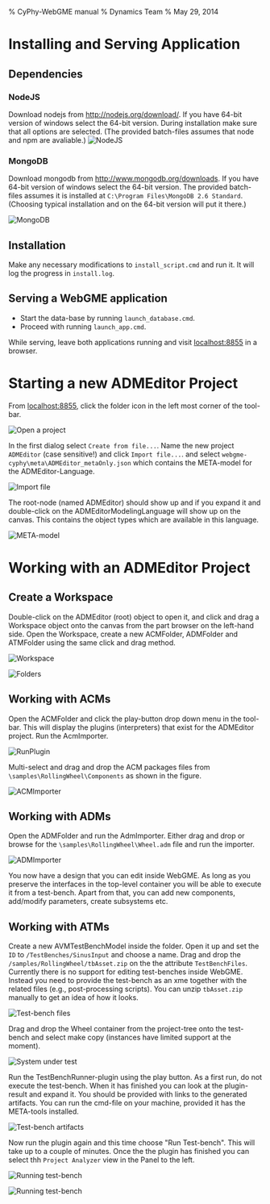 % CyPhy-WebGME manual
% Dynamics Team
% May 29, 2014

# Installing and Serving Application #
## Dependencies ##
### NodeJS ###
Download nodejs from http://nodejs.org/download/. If you have 64-bit version of windows select the 64-bit version. During installation make sure that all options are selected. (The provided batch-files assumes that node and npm are avaliable.)
![NodeJS](images/NodeOptions.PNG "NodeJS")

### MongoDB ###
Download mongodb from http://www.mongodb.org/downloads. If you have 64-bit version of windows select the 64-bit version. The provided batch-files assumes it is installed at `C:\Program Files\MongoDB 2.6 Standard`. (Choosing typical installation and on the 64-bit version will put it there.)

![MongoDB](images/MongoDB.PNG "MongoDB")

## Installation ##
Make any necessary modifications to `install_script.cmd` and run it. It will log the progress in `install.log`.

## Serving a WebGME application ##
 - Start the data-base by running `launch_database.cmd`. 
 - Proceed with running `launch_app.cmd`.

While serving, leave both applications running and visit [localhost:8855](http://localhost:8855) in a browser.

# Starting a new ADMEditor Project #
From [localhost:8855](http://localhost:8855), click the folder icon in the left most corner of the tool-bar.

![Open a project](images/CreateProject.PNG "Open/Create a project")

In the first dialog select `Create from file...`. Name the new project `ADMEditor` (case sensitive!) and click `Import file...`. and select `webgme-cyphy\meta\ADMEditor_metaOnly.json` which contains the META-model for the ADMEditor-Language.

![Import file](images/CreateProject1.PNG "Import file")

The root-node (named ADMEditor) should show up and if you expand it and double-click on the ADMEditorModelingLanguage will show up on the canvas. This contains the object types which are available in this language.

![META-model](images/CreateProject3.PNG "META-model")

# Working with an ADMEditor Project #

## Create a Workspace ##

Double-click on the ADMEditor (root) object to open it, and click and drag a Workspace object onto the canvas from the part browser on the left-hand side. Open the Workspace, create a new ACMFolder, ADMFolder and ATMFolder using the same click and drag method.

![Workspace](images/CreateWorkspace.PNG "Workspace")

![Folders](images/ADMEditor2.PNG "Folders")

## Working with ACMs ##

Open the ACMFolder and click the play-button drop down menu in the tool-bar. This will display the plugins (interpreters) that exist for the ADMEditor project. Run the AcmImporter. 

![RunPlugin](images/RunPlugin.PNG "RunPlugin")

Multi-select and drag and drop the ACM packages files from `\samples\RollingWheel\Components` as shown in the figure.

![ACMImporter](images/ACMImporter.PNG "ACMImporter")

## Working with ADMs ##
Open the ADMFolder and run the AdmImporter. Either drag and drop or browse for the `\samples\RollingWheel\Wheel.adm` file and run the importer.

![ADMImporter](images/AdmImporter.PNG "ADMImporter")

You now have a design that you can edit inside WebGME. As long as you preserve the interfaces in the top-level container you will be able to execute it from a test-bench. Apart from that, you can add new components, add/modify parameters, create subsystems etc.

## Working with ATMs ##
Create a new AVMTestBenchModel inside the folder. Open it up and set the `ID` to `/TestBenches/SinusInput` and choose a name. Drag and drop the `/samples/RollingWheel/tbAsset.zip` on the the attribute `TestBenchFiles`. Currently there is no support for editing test-benches inside WebGME. Instead you need to provide the test-bench as an xme together with the related files (e.g., post-processing scripts). You can unzip `tbAsset.zip` manually to get an idea of how it looks.

![Test-bench files](images/TestBench1.png "TestBenchFiles")

Drag and drop the Wheel container from the project-tree onto the test-bench and select make copy (instances have limited support at the moment).

![System under test](images/TestBench2.png "SystemUnderTest")

Run the TestBenchRunner-plugin using the play button. As a first run, do not execute the test-bench. When it has finished you can look at the plugin-result and expand it. You should be provided with links to the generated artifacts. You can run the cmd-file on your machine, provided it has the META-tools installed.

![Test-bench artifacts](images/TestBench4.png "TestBenchArtifacts")

Now run the plugin again and this time choose "Run Test-bench". This will take up to a couple of minutes. Once the the plugin has finished you can select thh `Project Analyzer` view in the Panel to the left. 

![Running test-bench](images/TestBench3.png "RunningTestBench")

![Running test-bench](images/TestBench5.png "RunningTestBench")
